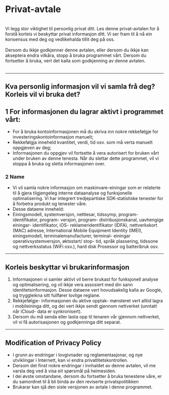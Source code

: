 # Privat-avtale
<br>
Vi legg stor viktighet til personlig privat ditt. Les denne privat-avtalen for å forstå korleis vi beskyttar privat informasjon ditt. Vi ser fram til å nå ein konsensus med deg og vedlikehalda tillit deg på oss.
<br><br>Dersom du ikkje godkjenner denne avtalen, eller dersom du ikkje kan akseptera endra vilkåra, stopp å bruka programmet vårt. Dersom du fortsetter å bruka, vert det kalla som godkjenning av denne avtalen.
<br><br>

***

## Kva personlig informasjon vil vi samla frå deg? Korleis vil vi bruka det?
## 1 For informasjonen du lagrar aktivt i programmet vårt:
  - For å bruka kontoinformasjonen må du skriva inn nokre rekkefølgje for investeringskontoinformasjon manuelt;
  - Rekkefølgja inneheld kvantitet, verdi, tid osv. som må verta manuelt oppgjeven av deg;
  - Informasjonen du oppgjev vil fortsette å vera autorisert for bruken vårt under bruken av denne tenesta. Når du slettar dette programmet, vil vi stoppa å bruka og sletta informasjonen over.
### 2 Name
  - Vi vil samla nokre informasjon om maskinvare-einingar som er relaterte til å gjera tilgjengeleg interne dataanalyse og funksjonelle optimalisering. Vi har integrert tredjepartiske SDK-statistiske tenester for å forbetra produkt og tenester våre.
  - Desse dataene inneheld:
   - Einingsmodell, systemversjon, nettlesar, tidssymp, program- identifikator, program- versjon, program- distribusjonskanal, uavhengige einingar- identifikator, iOS- reklameridentifikator (IDFA), nettverkskort (MAC) adresse, International Mobile Equipment Identity (IMEI), einingsmodell, terminalemanufacturer, terminal- einingar operativsystemversjon, øktsstart/ stop- tid, språk plassering, tidssone og nettverksstatus (WiFi osv.), hard disk Prosessor og batteribruk osv.
***
## Korleis beskyttar vi brukarinformasjon
  1. Informasjonen vi samler aktivt vil berre brukast for funksjonell analyse og optimalisering, og vil ikkje vera assosiert med din sann identitetsinformasjon. Desse dataene vert hovudsakelig kalla av Google, og tryggleikna sitt fullfører lovlige reglane.
  2. Rekkjefølgje- informasjonen du aktive opptak- mønsteret vert alltid lagra i mobileininga ditt, og dei vert ikkje sendt gjennom nettverket (unntatt når iCloud- data er synkronisert).
  3. Dersom du må senda eller lasta opp til tenaren vår gjennom nettverket, vil vi få autorisasjonen og godkjenninga ditt separat.
*** 
## Modification of Privacy Policy
  - I grunn av endringar i lovgivnader og reglamentasjonar, og nye utviklingar i Internett, kan vi endra privatlitetskontrollen.
  - Dersom det finst nokre endringar i innhaldet av denne avtalen, vil me varsla deg ved å visa eit spørsmål på heimesiden.
  - I dei øvste omstandane, dersom du fortsetter å bruka tenestene våre, er du samordnet til å bli binda av den reviserte privatspolitikken
  - Brukarar kan sjå den siste versjonen av avtale i denne programmet.
